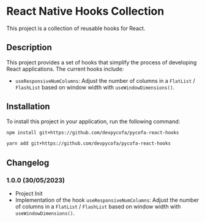 # React Native Hooks Collection

This project is a collection of reusable hooks for React.

## Description

This project provides a set of hooks that simplify the process of developing React applications. The current hooks include:

- `useResponsiveNumColumns`: Adjust the number of columns in a `FlatList` / `FlashList` based on window width with `useWindowDimensions()`.

## Installation

To install this project in your application, run the following command:

```bash
npm install git+https://github.com/devpycofa/pycofa-react-hooks
```

```bash
yarn add git+https://github.com/devpycofa/pycofa-react-hooks
```

## Changelog

### 1.0.0 (30/05/2023)

- Project Init
- Implementation of the hook `useResponsiveNumColumns`: Adjust the number of columns in a `FlatList` / `FlashList` based on window width with `useWindowDimensions()`.
